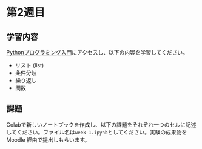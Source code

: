 # 第2週目

## 学習内容

[Pythonプログラミング入門](https://utokyo-ipp.github.io/index.html#)にアクセスし、以下の内容を学習してください。

- リスト (list)
- 条件分岐
- 繰り返し
- 関数

## 課題


Colabで新しいノートブックを作成し、以下の課題をそれぞれ一つのセルに記述してください。ファイル名は`week-1.ipynb`としてください。実験の成果物を Moodle 経由で提出しもらいます。